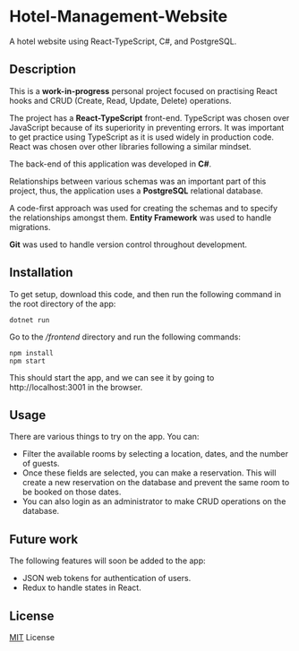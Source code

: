 # Hotel-Management-Website
A hotel website using React-TypeScript, C#, and PostgreSQL.

## Description

This is a **work-in-progress** personal project focused on practising React hooks and CRUD (Create, Read, Update, Delete) operations.

The project has a **React-TypeScript** front-end. TypeScript was chosen over JavaScript because of its superiority in preventing errors. It was important to get practice using TypeScript as it is used widely in production code. React was chosen over other libraries following a similar mindset. 

The back-end of this application was developed in **C#**. 

Relationships between various schemas was an important part of this project, thus, the application uses a **PostgreSQL** relational database. 

A code-first approach was used for creating the schemas and to specify the relationships amongst them. **Entity Framework** was used to handle migrations.

**Git** was used to handle version control throughout development.

## Installation

To get setup, download this code, and then run the following command in the root directory of the app:

    dotnet run

Go to the */frontend* directory and run the following commands:

    npm install
    npm start

This should start the app, and we can see it by going to http://localhost:3001 in the browser.

## Usage

There are various things to try on the app. You can:

* Filter the available rooms by selecting a location, dates, and the number of guests. 
* Once these fields are selected, you can make a reservation. This will create a new reservation on the database and prevent the same room to be booked on those dates. 
* You can also login as an administrator to make CRUD operations on the database. 

## Future work
The following features will soon be added to the app:
* JSON web tokens for authentication of users. 
* Redux to handle states in React.

## License
[MIT](https://mit-license.org/) License


    

    



